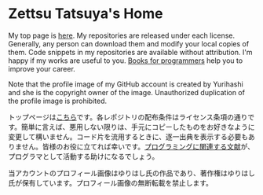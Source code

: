# Zettsu Tatsuya's Home

My top page is [here](https://github.com/zettsu-t). My repositories are released under each license. Generally, any person can download them and modify your local copies of them. Code snippets in my repositories are available without attribution. I'm happy if my works are useful to you. [Books for programmers](https://github.com/zettsu-t/zettsu-t.github.io/wiki/Books-English) help you to improve your career.

Note that the profile image of my GitHub account is created by Yurihashi and she is the copyright owner of the image. Unauthorized duplication of the profile image is prohibited.

トップページは[こちら](https://github.com/zettsu-t)です。各レポジトリの配布条件はライセンス条項の通りです。簡単に言えば、悪用しない限りは、手元にコピーしたものをお好きなように変更して構いません。コード片を流用するときに、逐一出典を表示する必要もありません。皆様のお役に立てれば幸いです。[プログラミングに関連する文献](https://github.com/zettsu-t/zettsu-t.github.io/wiki/Books)が、プログラマとして活動する助けになるでしょう。

当アカウントのプロフィール画像はゆりはし氏の作品であり、著作権はゆりはし氏が保有しています。プロフィール画像の無断転載を禁止します。
